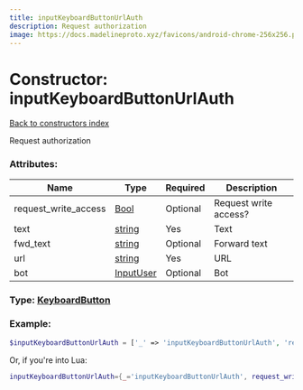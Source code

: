 ```yaml
---
title: inputKeyboardButtonUrlAuth
description: Request authorization
image: https://docs.madelineproto.xyz/favicons/android-chrome-256x256.png
---
```

# Constructor: inputKeyboardButtonUrlAuth  
[Back to constructors index](index.md)



Request authorization

### Attributes:

| Name     |    Type       | Required | Description |
|----------|---------------|----------|-------------|
|request\_write\_access|[Bool](../types/Bool.md) | Optional|Request write access?|
|text|[string](../types/string.md) | Yes|Text|
|fwd\_text|[string](../types/string.md) | Optional|Forward text|
|url|[string](../types/string.md) | Yes|URL|
|bot|[InputUser](../types/InputUser.md) | Optional|Bot|



### Type: [KeyboardButton](../types/KeyboardButton.md)


### Example:

```php
$inputKeyboardButtonUrlAuth = ['_' => 'inputKeyboardButtonUrlAuth', 'request_write_access' => Bool, 'text' => 'string', 'fwd_text' => 'string', 'url' => 'string', 'bot' => InputUser];
```  


Or, if you're into Lua:

```lua
inputKeyboardButtonUrlAuth={_='inputKeyboardButtonUrlAuth', request_write_access=Bool, text='string', fwd_text='string', url='string', bot=InputUser}

```


